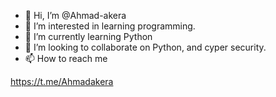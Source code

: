 - 👋 Hi, I’m @Ahmad-akera
- 👀 I’m interested in learning programming.
- 🌱 I’m currently learning Python
- 💞️ I’m looking to collaborate on Python, and cyper security.
- 📫 How to reach me 

https://t.me/Ahmadakera
<!---
Ahmad-akera/Ahmad-akera is a ✨ special ✨ repository because its `README.md` (this file) appears on your GitHub profile.
You can click the Preview link to take a look at your changes.
--->
